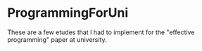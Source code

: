 # ProgrammingForUni

These are a few etudes that I had to implement for the "effective programming" paper at university.
